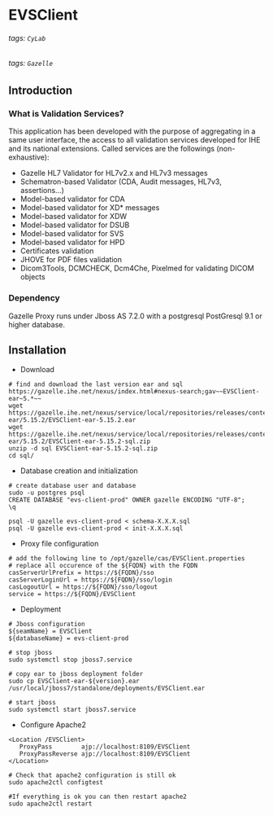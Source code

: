 # EVSClient
###### tags: `CyLab`
###### tags: `Gazelle`

## Introduction
### What is Validation Services?
This application has been developed with the purpose of aggregating in a same user interface, the access to all validation services developed for IHE and its national extensions. Called services are the followings (non-exhaustive):

* Gazelle HL7 Validator for HL7v2.x and HL7v3 messages
* Schematron-based Validator (CDA, Audit messages, HL7v3, assertions…)
* Model-based validator for CDA
* Model-based validator for XD* messages
* Model-based validator for XDW
* Model-based validator for DSUB
* Model-based validator for SVS
* Model-based validator for HPD
* Certificates validation
* JHOVE for PDF files validation
* Dicom3Tools, DCMCHECK, Dcm4Che, Pixelmed for validating DICOM objects

### Dependency
Gazelle Proxy runs under Jboss AS 7.2.0 with a postgresql PostGresql 9.1 or higher database. 

## Installation
* Download
```
# find and download the last version ear and sql https://gazelle.ihe.net/nexus/index.html#nexus-search;gav~~EVSClient-ear~5.*~~
wget https://gazelle.ihe.net/nexus/service/local/repositories/releases/content/net/ihe/gazelle/EVSClient-ear/5.15.2/EVSClient-ear-5.15.2.ear
wget https://gazelle.ihe.net/nexus/service/local/repositories/releases/content/net/ihe/gazelle/EVSClient-ear/5.15.2/EVSClient-ear-5.15.2-sql.zip
unzip -d sql EVSClient-ear-5.15.2-sql.zip
cd sql/
```

* Database creation and initialization
```
# create database user and database
sudo -u postgres psql
CREATE DATABASE "evs-client-prod" OWNER gazelle ENCODING "UTF-8";
\q

psql -U gazelle evs-client-prod < schema-X.X.X.sql
psql -U gazelle evs-client-prod < init-X.X.X.sql
```

* Proxy file configuration
```
# add the following line to /opt/gazelle/cas/EVSClient.properties
# replace all occurence of the ${FQDN} with the FQDN
casServerUrlPrefix = https://${FQDN}/sso
casServerLoginUrl = https://${FQDN}/sso/login
casLogoutUrl = https://${FQDN}/sso/logout
service = https://${FQDN}/EVSClient
```

* Deployment
```
# Jboss configuration
${seamName} = EVSClient
${databaseName} = evs-client-prod

# stop jboss
sudo systemctl stop jboss7.service

# copy ear to jboss deployment folder
sudo cp EVSClient-ear-${version}.ear /usr/local/jboss7/standalone/deployments/EVSClient.ear

# start jboss
sudo systemctl start jboss7.service
```

* Configure Apache2
```
<Location /EVSClient>
   ProxyPass        ajp://localhost:8109/EVSClient
   ProxyPassReverse ajp://localhost:8109/EVSClient
</Location>
 
# Check that apache2 configuration is still ok
sudo apache2ctl configtest

#If everything is ok you can then restart apache2
sudo apache2ctl restart
```